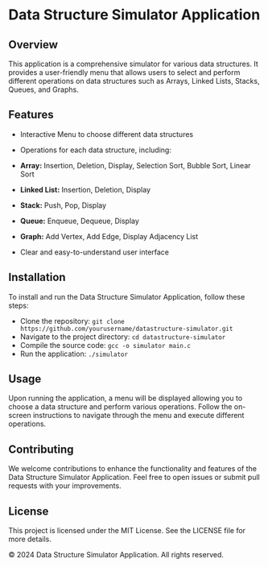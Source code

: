  

Data Structure Simulator Application
====================================

Overview
--------

This application is a comprehensive simulator for various data structures. It provides a user-friendly menu that allows users to select and perform different operations on data structures such as Arrays, Linked Lists, Stacks, Queues, and Graphs.

Features
--------

*   Interactive Menu to choose different data structures
*   Operations for each data structure, including:

*   **Array:** Insertion, Deletion, Display, Selection Sort, Bubble Sort, Linear Sort
*   **Linked List:** Insertion, Deletion, Display
*   **Stack:** Push, Pop, Display
*   **Queue:** Enqueue, Dequeue, Display
*   **Graph:** Add Vertex, Add Edge, Display Adjacency List

*   Clear and easy-to-understand user interface

Installation
------------

To install and run the Data Structure Simulator Application, follow these steps:

*   Clone the repository: `git clone https://github.com/yourusername/datastructure-simulator.git`
*   Navigate to the project directory: `cd datastructure-simulator`
*   Compile the source code: `gcc -o simulator main.c`
*   Run the application: `./simulator`

Usage
-----

Upon running the application, a menu will be displayed allowing you to choose a data structure and perform various operations. Follow the on-screen instructions to navigate through the menu and execute different operations.

Contributing
------------

We welcome contributions to enhance the functionality and features of the Data Structure Simulator Application. Feel free to open issues or submit pull requests with your improvements.

License
-------

This project is licensed under the MIT License. See the LICENSE file for more details.

© 2024 Data Structure Simulator Application. All rights reserved.
